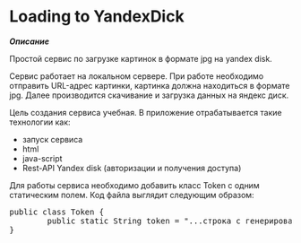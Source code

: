 # **Loading to YandexDick**

***Описание***

Простой сервис по загрузке картинок в формате jpg на yandex disk.

Сервис работает на локальном сервере. При работе необходимо отправить URL-адрес картинки, картинка должна находиться в формате jpg.
Далее производится скачивание и загрузка данных на яндекс диск.

Цель создания сервиса учебная. В приложение отрабатывается такие технологии как: 
* запуск сервиса
* html 
* java-script 
* Rest-API Yandex disk (авторизации и получения доступа)

Для работы сервиса необходимо добавить класс Token с одним статическим полем.
Код файла выглядит следующим образом: 
<pre>
public class Token {
        public static String token = "...строка с генерированным  OAuth-токеном...";
}
</pre>
